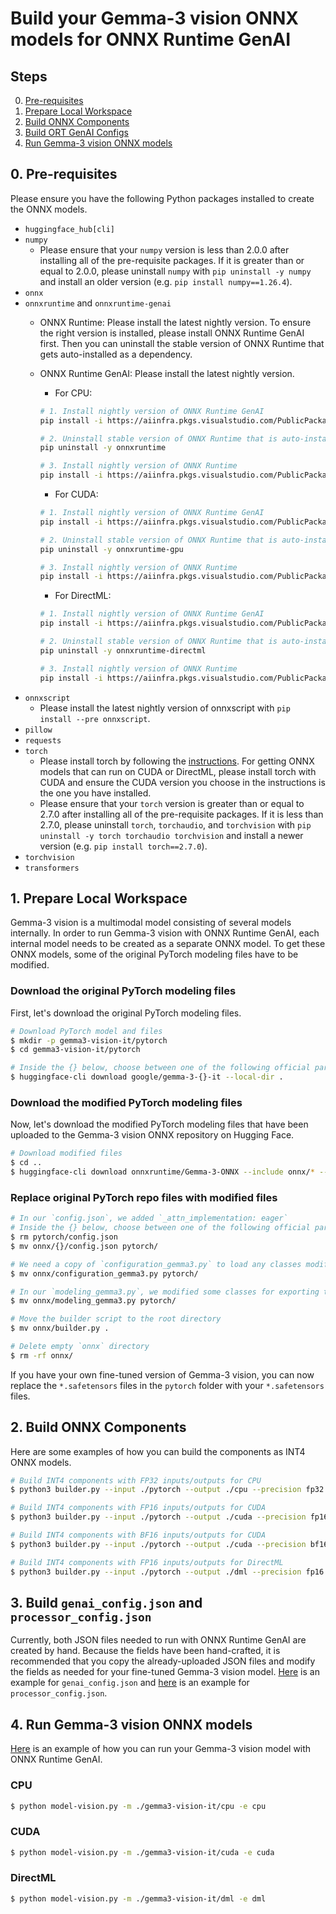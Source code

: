 # Build your Gemma-3 vision ONNX models for ONNX Runtime GenAI

## Steps
0. [Pre-requisites](#pre-requisites)
1. [Prepare Local Workspace](#prepare-local-workspace)
2. [Build ONNX Components](#build-onnx-components)
3. [Build ORT GenAI Configs](#build-genai_configjson-and-processor_configjson)
4. [Run Gemma-3 vision ONNX models](#run-Gemma-3-vision-onnx-models)

## 0. Pre-requisites

Please ensure you have the following Python packages installed to create the ONNX models.

- `huggingface_hub[cli]`
- `numpy`
  - Please ensure that your `numpy` version is less than 2.0.0 after installing all of the pre-requisite packages. If it is greater than or equal to 2.0.0, please uninstall `numpy` with `pip uninstall -y numpy` and install an older version (e.g. `pip install numpy==1.26.4`).
- `onnx`
- `onnxruntime` and `onnxruntime-genai`
  - ONNX Runtime: Please install the latest nightly version. To ensure the right version is installed, please install ONNX Runtime GenAI first. Then you can uninstall the stable version of ONNX Runtime that gets auto-installed as a dependency.
  - ONNX Runtime GenAI: Please install the latest nightly version.

    - For CPU:
    ```bash
    # 1. Install nightly version of ONNX Runtime GenAI
    pip install -i https://aiinfra.pkgs.visualstudio.com/PublicPackages/_packaging/ORT-Nightly/pypi/simple/ --pre onnxruntime-genai

    # 2. Uninstall stable version of ONNX Runtime that is auto-installed by ONNX Runtime GenAI
    pip uninstall -y onnxruntime

    # 3. Install nightly version of ONNX Runtime
    pip install -i https://aiinfra.pkgs.visualstudio.com/PublicPackages/_packaging/ORT-Nightly/pypi/simple/ --pre onnxruntime
    ```

    - For CUDA:
    ```bash
    # 1. Install nightly version of ONNX Runtime GenAI
    pip install -i https://aiinfra.pkgs.visualstudio.com/PublicPackages/_packaging/ORT-Nightly/pypi/simple/ --pre onnxruntime-genai-cuda

    # 2. Uninstall stable version of ONNX Runtime that is auto-installed by ONNX Runtime GenAI
    pip uninstall -y onnxruntime-gpu

    # 3. Install nightly version of ONNX Runtime
    pip install -i https://aiinfra.pkgs.visualstudio.com/PublicPackages/_packaging/ORT-Nightly/pypi/simple/ --pre onnxruntime-gpu
    ```

    - For DirectML:
    ```bash
    # 1. Install nightly version of ONNX Runtime GenAI
    pip install -i https://aiinfra.pkgs.visualstudio.com/PublicPackages/_packaging/ORT-Nightly/pypi/simple/ --pre onnxruntime-genai-directml

    # 2. Uninstall stable version of ONNX Runtime that is auto-installed by ONNX Runtime GenAI
    pip uninstall -y onnxruntime-directml

    # 3. Install nightly version of ONNX Runtime
    pip install -i https://aiinfra.pkgs.visualstudio.com/PublicPackages/_packaging/ORT-Nightly/pypi/simple/ --pre onnxruntime-directml
    ```
- `onnxscript`
  - Please install the latest nightly version of onnxscript with `pip install --pre onnxscript`.
- `pillow`
- `requests`
- `torch`
  - Please install torch by following the [instructions](https://pytorch.org/get-started/locally/). For getting ONNX models that can run on CUDA or DirectML, please install torch with CUDA and ensure the CUDA version you choose in the instructions is the one you have installed.
  - Please ensure that your `torch` version is greater than or equal to 2.7.0 after installing all of the pre-requisite packages. If it is less than 2.7.0, please uninstall `torch`, `torchaudio`, and `torchvision` with `pip uninstall -y torch torchaudio torchvision` and install a newer version (e.g. `pip install torch==2.7.0`).
- `torchvision`
- `transformers`

## 1. Prepare Local Workspace

Gemma-3 vision is a multimodal model consisting of several models internally. In order to run Gemma-3 vision with ONNX Runtime GenAI, each internal model needs to be created as a separate ONNX model. To get these ONNX models, some of the original PyTorch modeling files have to be modified.

### Download the original PyTorch modeling files

First, let's download the original PyTorch modeling files.

```bash
# Download PyTorch model and files
$ mkdir -p gemma3-vision-it/pytorch
$ cd gemma3-vision-it/pytorch

# Inside the {} below, choose between one of the following official parameter sizes (`4b`, `12b`, `27b`)
$ huggingface-cli download google/gemma-3-{}-it --local-dir .
```

### Download the modified PyTorch modeling files

Now, let's download the modified PyTorch modeling files that have been uploaded to the Gemma-3 vision ONNX repository on Hugging Face.

```bash
# Download modified files
$ cd ..
$ huggingface-cli download onnxruntime/Gemma-3-ONNX --include onnx/* --local-dir .
```

### Replace original PyTorch repo files with modified files

```bash
# In our `config.json`, we added `_attn_implementation: eager`
# Inside the {} below, choose between one of the following official parameter sizes (`4b`, `12b`, `27b`)
$ rm pytorch/config.json
$ mv onnx/{}/config.json pytorch/

# We need a copy of `configuration_gemma3.py` to load any classes modified for exporting to ONNX
$ mv onnx/configuration_gemma3.py pytorch/

# In our `modeling_gemma3.py`, we modified some classes for exporting to ONNX
$ mv onnx/modeling_gemma3.py pytorch/

# Move the builder script to the root directory
$ mv onnx/builder.py .

# Delete empty `onnx` directory
$ rm -rf onnx/
```

If you have your own fine-tuned version of Gemma-3 vision, you can now replace the `*.safetensors` files in the `pytorch` folder with your `*.safetensors` files.

## 2. Build ONNX Components

Here are some examples of how you can build the components as INT4 ONNX models.

```bash
# Build INT4 components with FP32 inputs/outputs for CPU
$ python3 builder.py --input ./pytorch --output ./cpu --precision fp32 --execution_provider cpu
```

```bash
# Build INT4 components with FP16 inputs/outputs for CUDA
$ python3 builder.py --input ./pytorch --output ./cuda --precision fp16 --execution_provider cuda
```

```bash
# Build INT4 components with BF16 inputs/outputs for CUDA
$ python3 builder.py --input ./pytorch --output ./cuda --precision bf16 --execution_provider cuda
```

```bash
# Build INT4 components with FP16 inputs/outputs for DirectML
$ python3 builder.py --input ./pytorch --output ./dml --precision fp16 --execution_provider dml
```

## 3. Build `genai_config.json` and `processor_config.json`

Currently, both JSON files needed to run with ONNX Runtime GenAI are created by hand. Because the fields have been hand-crafted, it is recommended that you copy the already-uploaded JSON files and modify the fields as needed for your fine-tuned Gemma-3 vision model. [Here](https://huggingface.co/onnxruntime/Gemma-3-ONNX/blob/main/gemma-3-4b-it/cpu_and_mobile/cpu-int4-rtn-block-32-acc-level-4/genai_config.json) is an example for `genai_config.json` and [here](https://huggingface.co/onnxruntime/Gemma-3-ONNX/blob/main/gemma-3-4b-it/cpu_and_mobile/cpu-int4-rtn-block-32-acc-level-4/processor_config.json) is an example for `processor_config.json`.

## 4. Run Gemma-3 vision ONNX models

[Here](https://github.com/microsoft/onnxruntime-genai/blob/main/examples/python/model-vision.py) is an example of how you can run your Gemma-3 vision model with ONNX Runtime GenAI.

### CPU
```bash
$ python model-vision.py -m ./gemma3-vision-it/cpu -e cpu
```

### CUDA
```bash
$ python model-vision.py -m ./gemma3-vision-it/cuda -e cuda
```

### DirectML

```bash
$ python model-vision.py -m ./gemma3-vision-it/dml -e dml
```
